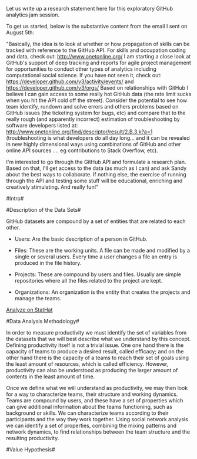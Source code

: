 Let us write up a research statement here for this exploratory GitHub analytics jam session.

To get us started, below is the substantive content from the email I sent on August 5th:

"Basically, the idea is to look at whether or how propagation of skills can be tracked with reference to the GitHub API.  For skills and occupation coding and data, check out: http://www.onetonline.org/   I am starting a close look at GitHub's support of deep tracking and reports for agile project management for opportunities to conduct other types of analytics including computational social science.  If you have not seen it, check out: https://developer.github.com/v3/activity/events/ and https://developer.github.com/v3/orgs/    Based on relationships with GitHub I believe I can gain access to some really hot GitHub data (the rate limit sucks when you hit the API cold off the street).  Consider the potential to see how team identify, rundown and solve errors and others problems based on GitHub issues (the ticketing system for bugs, etc) and compare that to the really rough (and apparently incorrect) estimation of troubleshooting by software developers listed at: http://www.onetonline.org/find/descriptor/result/2.B.3.k?a=1  (troubleshooting is what developers do all day long... and it can be revealed in new highly dimensional ways using combinations of GitHub and other online API sources .... eg contributions to Stack Overflow, etc).  

I'm interested to go through the GitHub API and formulate a research plan.  Based on that, I'll get access to the data (as much as I can) and ask Sandy about the best ways to collaborate.  If nothing else, the exercise of running through the API and testing some stuff will be educational, enriching and creatively stimulating.  And really fun!"

#Intro#

#Description of the Data Sets#

GitHub datasets are compound by a set of entities that are related to each other.

- Users: Are the basic description of a person in GitHub.

- Files: These are the working units. A file can be made and modified by a single or several users. Every time a user changes a file an entry is produced in the file history.

- Projects: These are compound by users and files. Usually are simple repositories where all the files related to the project are kept.

- Organizations: An organization is the entity that creates the projects and manage the teams.

<script src="http://www.stathat.com/javascripts/embed.js"></script>
<script>StatHatEmbed.render({s1: 'lxoC', w: 760, h: 235});</script>
<a href="http://www.stathat.com/stats/lxoC">Analyze on StatHat</a>

#Data Analysis Methodology#

In order to measure productivity we must identify the set of variables from the datasets that we will best describe what we understand by this concept. Defining productivity itself is not a trivial issue. One one hand there is the capacity of teams to produce a desired result, called efficacy; and on the other hand there is the capacity of a teams to reach their set of goals using the least amount of resources, which is called efficiency. However, productivity can also be understood as producing the larger amount of contents in the least amount of time.

Once we define what we will understand as productivity, we may then look for a way to characterize teams, their structure and working dynamics. Teams are compound by users, and these have a set of properties which can give additional information about the teams functioning, such as background or skills. We can characterize teams according to their participants and the way they work together. Using social network analysis we can identify a set of properties, combining the mixing patterns and network dynamics, to find relationships between the team structure and the resulting productivity.

#Value Hypothesis#
